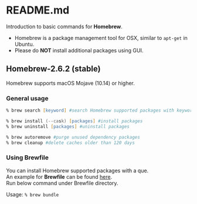 # README.md
Introduction to basic commands for __Homebrew__.
* Homebrew is a package management tool for OSX, similar to `apt-get` in Ubuntu.
* Please do __NOT__ install additional packages using GUI.

## Homebrew-2.6.2 (stable)
Homebrew supports macOS Mojave (10.14) or higher.

### General usage
```zsh
% brew search [keyword] #search Homebrew supported packages with keyword

% brew install (--cask) [packages] #install packages
% brew uninstall [packages] #uninstall packages

% brew autoremove #purge unused dependency packages
% brew cleanup #delete caches older than 120 days
```

### Using Brewfile
You can install Homebrew supported packages with a que.\
An example for __Brewfile__ can be found [here](https://github.com/pwangjoo/config/blob/master/brew/Brewfile).\
Run below command under Brewfile directory.

Usage: `% brew bundle`